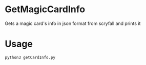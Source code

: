 # GetMagicCardInfo
Gets a magic card's info in json format from scryfall and prints it

# Usage
```
python3 getCardInfo.py
```
